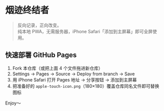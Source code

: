 # 烟迹终结者

> 反向记录，正向改变。  
> 纯本地 PWA，无需服务器，iPhone Safari「添加到主屏幕」即可全屏使用。

## 快速部署 GitHub Pages

1. Fork 本仓库（或把上面 4 个文件拖进新仓库）  
2. Settings → Pages → Source → Deploy from branch → Save  
3. 用 iPhone Safari 打开 Pages 地址 → 分享按钮 → 添加到主屏幕  
4. 把准备好的 `apple-touch-icon.png`（180×180）覆盖仓库同名文件即可替换图标  

Enjoy～